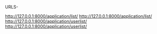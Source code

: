 URLS-

http://127.0.0.1:8000/application/list/
http://127.0.0.1:8000/application/list/<pk>
http://127.0.0.1:8000/application/userlist/
http://127.0.0.1:8000/application/userlist/<pk>
